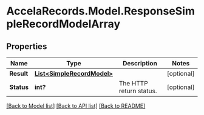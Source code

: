 # AccelaRecords.Model.ResponseSimpleRecordModelArray
## Properties

Name | Type | Description | Notes
------------ | ------------- | ------------- | -------------
**Result** | [**List&lt;SimpleRecordModel&gt;**](SimpleRecordModel.md) |  | [optional] 
**Status** | **int?** | The HTTP return status. | [optional] 

[[Back to Model list]](../README.md#documentation-for-models) [[Back to API list]](../README.md#documentation-for-api-endpoints) [[Back to README]](../README.md)

